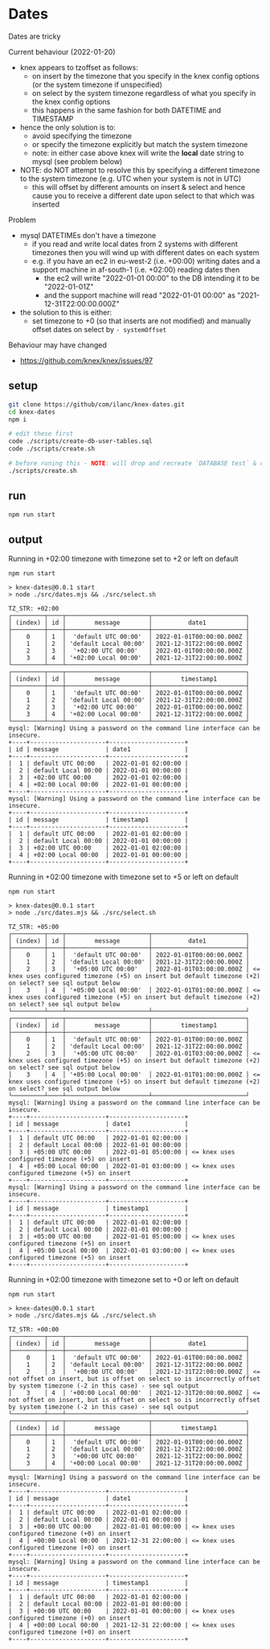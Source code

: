 # Dates

Dates are tricky

Current behaviour (2022-01-20)

- knex appears to tzoffset as follows:
  - on insert by the timezone that you specify in the knex config options (or the system timezone if unspecified)
  - on select by the system timezone regardless of what you specify in the knex config options
  - this happens in the same fashion for both DATETIME and TIMESTAMP
- hence the only solution is to:
  - avoid specifying the timezone
  - or specify the timezone explicitly but match the system timezone
  - note: in either case above knex will write the **local** date string to mysql (see problem below)
- NOTE: do NOT attempt to resolve this by specifying a different timezone to the system timezone (e.g. UTC when your system is not in UTC)
  - this will offset by different amounts on insert & select and hence cause you to receive a different date upon select to that which was inserted

Problem

- mysql DATETIMEs don't have a timezone
  - if you read and write local dates from 2 systems with different timezones then you will wind up with different dates on each system
  - e.g. if you have an ec2 in eu-west-2 (i.e. +00:00) writing dates and a support machine in af-south-1 (i.e. +02:00) reading dates then
    - the ec2 will write "2022-01-01 00:00" to the DB intending it to be "2022-01-01Z"
    - and the support machine will read "2022-01-01 00:00" as "2021-12-31T22:00:00.000Z"
- the solution to this is either:
  - set timezone to +0 (so that inserts are not modified) and manually offset dates on select by `- systemOffset`

Behaviour may have changed

- https://github.com/knex/knex/issues/97

## setup

```sh
git clone https://github/com/ilanc/knex-dates.git
cd knex-dates
npm i

# edit these first
code ./scripts/create-db-user-tables.sql
code ./scripts/create.sh

# before runing this - NOTE: will drop and recreate `DATABASE test` & create a user `test`
./scripts/create.sh
```

## run

```sh
npm run start
```

## output

Running in +02:00 timezone with timezone set to +2 or left on default

```log
npm run start

> knex-dates@0.0.1 start
> node ./src/dates.mjs && ./src/select.sh

TZ_STR: +02:00
┌─────────┬────┬───────────────────────┬──────────────────────────┐
│ (index) │ id │        message        │          date1           │
├─────────┼────┼───────────────────────┼──────────────────────────┤
│    0    │ 1  │  'default UTC 00:00'  │ 2022-01-01T00:00:00.000Z │
│    1    │ 2  │ 'default Local 00:00' │ 2021-12-31T22:00:00.000Z │
│    2    │ 3  │  '+02:00 UTC 00:00'   │ 2022-01-01T00:00:00.000Z │
│    3    │ 4  │ '+02:00 Local 00:00'  │ 2021-12-31T22:00:00.000Z │
└─────────┴────┴───────────────────────┴──────────────────────────┘
┌─────────┬────┬───────────────────────┬──────────────────────────┐
│ (index) │ id │        message        │        timestamp1        │
├─────────┼────┼───────────────────────┼──────────────────────────┤
│    0    │ 1  │  'default UTC 00:00'  │ 2022-01-01T00:00:00.000Z │
│    1    │ 2  │ 'default Local 00:00' │ 2021-12-31T22:00:00.000Z │
│    2    │ 3  │  '+02:00 UTC 00:00'   │ 2022-01-01T00:00:00.000Z │
│    3    │ 4  │ '+02:00 Local 00:00'  │ 2021-12-31T22:00:00.000Z │
└─────────┴────┴───────────────────────┴──────────────────────────┘
mysql: [Warning] Using a password on the command line interface can be insecure.
+----+---------------------+---------------------+
| id | message             | date1               |
+----+---------------------+---------------------+
|  1 | default UTC 00:00   | 2022-01-01 02:00:00 |
|  2 | default Local 00:00 | 2022-01-01 00:00:00 |
|  3 | +02:00 UTC 00:00    | 2022-01-01 02:00:00 |
|  4 | +02:00 Local 00:00  | 2022-01-01 00:00:00 |
+----+---------------------+---------------------+
mysql: [Warning] Using a password on the command line interface can be insecure.
+----+---------------------+---------------------+
| id | message             | timestamp1          |
+----+---------------------+---------------------+
|  1 | default UTC 00:00   | 2022-01-01 02:00:00 |
|  2 | default Local 00:00 | 2022-01-01 00:00:00 |
|  3 | +02:00 UTC 00:00    | 2022-01-01 02:00:00 |
|  4 | +02:00 Local 00:00  | 2022-01-01 00:00:00 |
+----+---------------------+---------------------+
```

Running in +02:00 timezone with timezone set to +5 or left on default

```log
npm run start

> knex-dates@0.0.1 start
> node ./src/dates.mjs && ./src/select.sh

TZ_STR: +05:00
┌─────────┬────┬───────────────────────┬──────────────────────────┐
│ (index) │ id │        message        │          date1           │
├─────────┼────┼───────────────────────┼──────────────────────────┤
│    0    │ 1  │  'default UTC 00:00'  │ 2022-01-01T00:00:00.000Z │
│    1    │ 2  │ 'default Local 00:00' │ 2021-12-31T22:00:00.000Z │
│    2    │ 3  │  '+05:00 UTC 00:00'   │ 2022-01-01T03:00:00.000Z │ <= knex uses configured timezone (+5) on insert but default timezone (+2) on select? see sql output below
│    3    │ 4  │ '+05:00 Local 00:00'  │ 2022-01-01T01:00:00.000Z │ <= knex uses configured timezone (+5) on insert but default timezone (+2) on select? see sql output below
└─────────┴────┴───────────────────────┴──────────────────────────┘
┌─────────┬────┬───────────────────────┬──────────────────────────┐
│ (index) │ id │        message        │        timestamp1        │
├─────────┼────┼───────────────────────┼──────────────────────────┤
│    0    │ 1  │  'default UTC 00:00'  │ 2022-01-01T00:00:00.000Z │
│    1    │ 2  │ 'default Local 00:00' │ 2021-12-31T22:00:00.000Z │
│    2    │ 3  │  '+05:00 UTC 00:00'   │ 2022-01-01T03:00:00.000Z │ <= knex uses configured timezone (+5) on insert but default timezone (+2) on select? see sql output below
│    3    │ 4  │ '+05:00 Local 00:00'  │ 2022-01-01T01:00:00.000Z │ <= knex uses configured timezone (+5) on insert but default timezone (+2) on select? see sql output below
└─────────┴────┴───────────────────────┴──────────────────────────┘
mysql: [Warning] Using a password on the command line interface can be insecure.
+----+---------------------+---------------------+
| id | message             | date1               |
+----+---------------------+---------------------+
|  1 | default UTC 00:00   | 2022-01-01 02:00:00 |
|  2 | default Local 00:00 | 2022-01-01 00:00:00 |
|  3 | +05:00 UTC 00:00    | 2022-01-01 05:00:00 | <= knex uses configured timezone (+5) on insert
|  4 | +05:00 Local 00:00  | 2022-01-01 03:00:00 | <= knex uses configured timezone (+5) on insert
+----+---------------------+---------------------+
mysql: [Warning] Using a password on the command line interface can be insecure.
+----+---------------------+---------------------+
| id | message             | timestamp1          |
+----+---------------------+---------------------+
|  1 | default UTC 00:00   | 2022-01-01 02:00:00 |
|  2 | default Local 00:00 | 2022-01-01 00:00:00 |
|  3 | +05:00 UTC 00:00    | 2022-01-01 05:00:00 | <= knex uses configured timezone (+5) on insert
|  4 | +05:00 Local 00:00  | 2022-01-01 03:00:00 | <= knex uses configured timezone (+5) on insert
+----+---------------------+---------------------+
```

Running in +02:00 timezone with timezone set to +0 or left on default

```log
npm run start

> knex-dates@0.0.1 start
> node ./src/dates.mjs && ./src/select.sh

TZ_STR: +00:00
┌─────────┬────┬───────────────────────┬──────────────────────────┐
│ (index) │ id │        message        │          date1           │
├─────────┼────┼───────────────────────┼──────────────────────────┤
│    0    │ 1  │  'default UTC 00:00'  │ 2022-01-01T00:00:00.000Z │
│    1    │ 2  │ 'default Local 00:00' │ 2021-12-31T22:00:00.000Z │
│    2    │ 3  │  '+00:00 UTC 00:00'   │ 2021-12-31T22:00:00.000Z │ <= not offset on insert, but is offset on select so is incorrectly offset by system timezone (-2 in this case) - see sql output
│    3    │ 4  │ '+00:00 Local 00:00'  │ 2021-12-31T20:00:00.000Z │ <= not offset on insert, but is offset on select so is incorrectly offset by system timezone (-2 in this case) - see sql output
└─────────┴────┴───────────────────────┴──────────────────────────┘
┌─────────┬────┬───────────────────────┬──────────────────────────┐
│ (index) │ id │        message        │        timestamp1        │
├─────────┼────┼───────────────────────┼──────────────────────────┤
│    0    │ 1  │  'default UTC 00:00'  │ 2022-01-01T00:00:00.000Z │
│    1    │ 2  │ 'default Local 00:00' │ 2021-12-31T22:00:00.000Z │
│    2    │ 3  │  '+00:00 UTC 00:00'   │ 2021-12-31T22:00:00.000Z │
│    3    │ 4  │ '+00:00 Local 00:00'  │ 2021-12-31T20:00:00.000Z │
└─────────┴────┴───────────────────────┴──────────────────────────┘
mysql: [Warning] Using a password on the command line interface can be insecure.
+----+---------------------+---------------------+
| id | message             | date1               |
+----+---------------------+---------------------+
|  1 | default UTC 00:00   | 2022-01-01 02:00:00 |
|  2 | default Local 00:00 | 2022-01-01 00:00:00 |
|  3 | +00:00 UTC 00:00    | 2022-01-01 00:00:00 | <= knex uses configured timezone (+0) on insert
|  4 | +00:00 Local 00:00  | 2021-12-31 22:00:00 | <= knex uses configured timezone (+0) on insert
+----+---------------------+---------------------+
mysql: [Warning] Using a password on the command line interface can be insecure.
+----+---------------------+---------------------+
| id | message             | timestamp1          |
+----+---------------------+---------------------+
|  1 | default UTC 00:00   | 2022-01-01 02:00:00 |
|  2 | default Local 00:00 | 2022-01-01 00:00:00 |
|  3 | +00:00 UTC 00:00    | 2022-01-01 00:00:00 | <= knex uses configured timezone (+0) on insert
|  4 | +00:00 Local 00:00  | 2021-12-31 22:00:00 | <= knex uses configured timezone (+0) on insert
+----+---------------------+---------------------+
```
